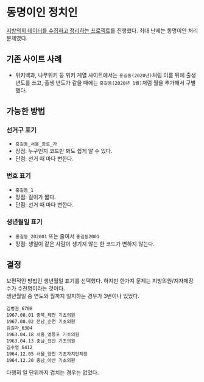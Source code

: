 # 동명이인 정치인
[지방의회 데이터를 수집하고 정리하는 프로젝트](https://github.com/gnlow/localCouncil)를 진행했다. 최대 난제는 동명이인 처리 문제였다.
## 기존 사이트 사례
- 위키백과, 나무위키 등 위키 계열 사이트에서는 `홍길동(2020년)`처럼 이름 뒤에 출생 년도를 쓰고, 출생 년도가 같을 때에는 `홍길동(2020년 1월)`처럼 월을 추가해서 구별했다.
## 가능한 방법
### 선거구 표기
- `홍길동_서울_종로_가`
- 장점: 누구인지 코드만 봐도 쉽게 알 수 있다.
- 단점: 선거 때 마다 변한다.
### 번호 표기
- `홍길동_1`
- 장점: 길이가 짧다.
- 단점: 선거 때 마다 변한다.
### 생년월일 표기
- `홍길동_202001` 또는 줄여서 `홍길동2001`
- 장점: 생일이 같은 사람이 생기지 않는 한 코드가 변하지 않는다.
## 결정
보편적인 방법인 생년월일 표기를 선택했다. 하지만 한가지 문제는 지방의원/지자체장 수가 수천명이라는 것이다.  
생년월일 중 연도와 월까지 일치하는 경우가 3번이나 있었다.
```
김병권_6708
1967.08.01 충북_제천 기초의원
1967.08.02 전남_순천 기초의원
김길자_6304
1963.04.18 서울_영등포 기초의원
1963.04.13 충남_천안 기초의원
김수영_6412
1964.12.05 서울_양천 기초자치단체장
1964.12.20 충남_아산 기초의원
```
다행히 일 단위까지 겹치는 경우는 없었다.

